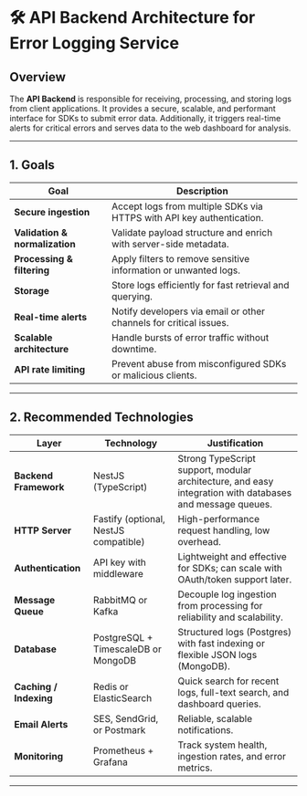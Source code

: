 # 🛠 API Backend Architecture for Error Logging Service

## **Overview**

The **API Backend** is responsible for receiving, processing, and storing logs from client applications. It provides a secure, scalable, and performant interface for SDKs to submit error data. Additionally, it triggers real-time alerts for critical errors and serves data to the web dashboard for analysis.

---

## **1. Goals**

| Goal | Description |
|------|--------------|
| **Secure ingestion** | Accept logs from multiple SDKs via HTTPS with API key authentication. |
| **Validation & normalization** | Validate payload structure and enrich with server-side metadata. |
| **Processing & filtering** | Apply filters to remove sensitive information or unwanted logs. |
| **Storage** | Store logs efficiently for fast retrieval and querying. |
| **Real-time alerts** | Notify developers via email or other channels for critical issues. |
| **Scalable architecture** | Handle bursts of error traffic without downtime. |
| **API rate limiting** | Prevent abuse from misconfigured SDKs or malicious clients. |

---

## **2. Recommended Technologies**

| Layer | Technology | Justification |
|-------|------------|---------------|
| **Backend Framework** | NestJS (TypeScript) | Strong TypeScript support, modular architecture, and easy integration with databases and message queues. |
| **HTTP Server** | Fastify (optional, NestJS compatible) | High-performance request handling, low overhead. |
| **Authentication** | API key with middleware | Lightweight and effective for SDKs; can scale with OAuth/token support later. |
| **Message Queue** | RabbitMQ or Kafka | Decouple log ingestion from processing for reliability and scalability. |
| **Database** | PostgreSQL + TimescaleDB or MongoDB | Structured logs (Postgres) with fast indexing or flexible JSON logs (MongoDB). |
| **Caching / Indexing** | Redis or ElasticSearch | Quick search for recent logs, full-text search, and dashboard queries. |
| **Email Alerts** | SES, SendGrid, or Postmark | Reliable, scalable notifications. |
| **Monitoring** | Prometheus + Grafana | Track system health, ingestion rates, and error metrics. |

---

